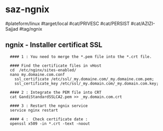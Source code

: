 # saz-ngnix

#plateform/linux
#target/local
#cat/PRIVESC
#cat/PERSIST
#cat/AZIZI-Sajjad
#tag/ngnix


## ngnix - Installer certificat SSL
```
  #### 1 : You need to merge the *.pem file into the *.crt file.

  #### Find the certificate files in vHost
  cd  /etc/nginx/sites-enabled/
  nano my.domaine.com.conf
    ssl_certificate /etc/ssl/_my.domaine.com/_my.domaine.com.pem;
    ssl_certificate_key /etc/ssl/_my.domain.com/_my.domain.com.key;

  #### 2 : Integrate the PEM file into CRT 
  cat GandiStandardSSLCA2.pem >> _my.domain.com.crt

  #### 3 : Restart the ngnix service
  service nginx restart

  #### 4 :  Check certificate date :
  openssl x509 -in *.crt -text -noout
```


